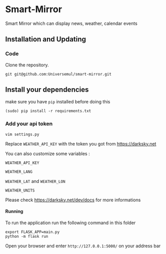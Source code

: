 # Smart-Mirror
Smart Mirror which can display news, weather, calendar events

## Installation and Updating
### Code
Clone the repository.

```
git git@github.com:Universemul/smart-mirror.git
```

## Install your dependencies 
make sure you have `pip` installed before doing this

```
(sudo) pip install -r requirements.txt
```

### Add your api token

```
vim settings.py
```

Replace `WEATHER_API_KEY` with the token you got from https://darksky.net

You can also customize some variables :

`WEATHER_API_KEY`

`WEATHER_LANG`

`WEATHER_LAT` and `WEATHER_LON`

`WEATHER_UNITS`

Please check https://darksky.net/dev/docs for more informations

#### Running
To run the application run the following command in this folder

```
export FLASK_APP=main.py
python -m flask run
```

Open your browser and enter `http://127.0.0.1:5000/` on your address bar
